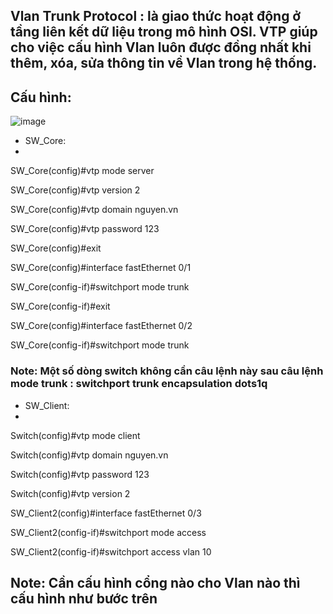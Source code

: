 ## Vlan Trunk Protocol : là giao thức hoạt động ở tầng liên kết dữ liệu trong mô hình OSI. VTP giúp cho việc cấu hình Vlan luôn được đồng nhất khi thêm, xóa, sửa thông tin về Vlan trong hệ thống.
## Cấu hình: 
![image](https://user-images.githubusercontent.com/50360416/192953660-9a4a2e41-b6c5-44c6-a590-d53cbd8e586b.png)

- SW_Core:
- 
SW_Core(config)#vtp mode server

SW_Core(config)#vtp version 2

SW_Core(config)#vtp domain nguyen.vn

SW_Core(config)#vtp password 123

SW_Core(config)#exit


SW_Core(config)#interface fastEthernet 0/1

SW_Core(config-if)#switchport mode trunk

SW_Core(config-if)#exit 

SW_Core(config)#interface fastEthernet 0/2

SW_Core(config-if)#switchport mode  trunk


### Note: Một số dòng switch không cần câu lệnh này sau câu lệnh mode trunk : switchport trunk encapsulation dots1q


- SW_Client:
- 
Switch(config)#vtp mode client 

Switch(config)#vtp domain nguyen.vn

Switch(config)#vtp password 123

Switch(config)#vtp version 2


SW_Client2(config)#interface fastEthernet 0/3

SW_Client2(config-if)#switchport mode access 

SW_Client2(config-if)#switchport access vlan 10


## Note: Cần cấu hình cổng nào cho Vlan nào thì cấu hình như bước trên

